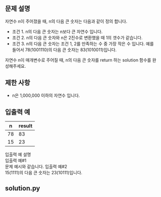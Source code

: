 ## 문제 설명
자연수 n이 주어졌을 때, n의 다음 큰 숫자는 다음과 같이 정의 합니다.

- 조건 1. n의 다음 큰 숫자는 n보다 큰 자연수 입니다.
- 조건 2. n의 다음 큰 숫자와 n은 2진수로 변환했을 때 1의 갯수가 같습니다.
- 조건 3. n의 다음 큰 숫자는 조건 1, 2를 만족하는 수 중 가장 작은 수 입니다.
예를 들어서 78(1001110)의 다음 큰 숫자는 83(1010011)입니다.

자연수 n이 매개변수로 주어질 때, n의 다음 큰 숫자를 return 하는 solution 함수를 완성해주세요.

## 제한 사항
- n은 1,000,000 이하의 자연수 입니다.

## 입출력 예
|n|result|
|------|---|
|78|83|
|15|23|

입출력 예 설명 <br>
입출력 예#1 <br>
문제 예시와 같습니다.
입출력 예#2 <br>
15(1111)의 다음 큰 숫자는 23(10111)입니다.

## solution.py
``` python

```
